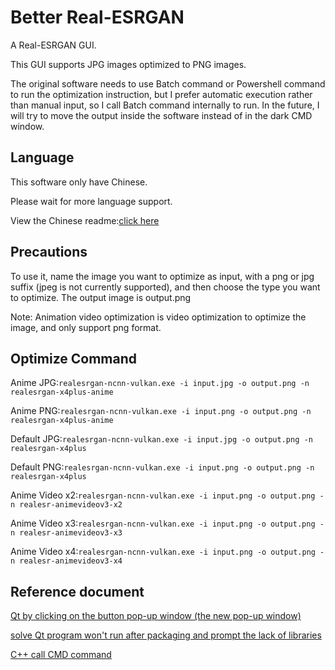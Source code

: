 # Better Real-ESRGAN

A Real-ESRGAN GUI.

This GUI supports JPG images optimized to PNG images.

The original software needs to use Batch command or Powershell command to run the optimization instruction, but I prefer automatic execution rather than manual input, so I call Batch command internally to run. In the future, I will try to move the output inside the software instead of in the dark CMD window.

## Language

This software only have Chinese.

Please wait for more language support.

View the Chinese readme:[click here](https://github.com/Adenx0/Better-Real-ESRGAN/blob/main/README_CN.md)

## Precautions

To use it, name the image you want to optimize as input, with a png or jpg suffix (jpeg is not currently supported), and then choose the type you want to optimize. The output image is output.png

Note: Animation video optimization is video optimization to optimize the image, and only support png format.

## Optimize Command

Anime JPG:`realesrgan-ncnn-vulkan.exe -i input.jpg -o output.png -n realesrgan-x4plus-anime`

Anime PNG:`realesrgan-ncnn-vulkan.exe -i input.png -o output.png -n realesrgan-x4plus-anime`

Default JPG:`realesrgan-ncnn-vulkan.exe -i input.jpg -o output.png -n realesrgan-x4plus`

Default PNG:`realesrgan-ncnn-vulkan.exe -i input.png -o output.png -n realesrgan-x4plus`

Anime Video x2:`realesrgan-ncnn-vulkan.exe -i input.png -o output.png -n realesr-animevideov3-x2`

Anime Video x3:`realesrgan-ncnn-vulkan.exe -i input.png -o output.png -n realesr-animevideov3-x3`

Anime Video x4:`realesrgan-ncnn-vulkan.exe -i input.png -o output.png -n realesr-animevideov3-x4`

## Reference document

[Qt by clicking on the button pop-up window (the new pop-up window)](https://blog.csdn.net/jkjijijkv/article/details/119969325)

[solve Qt program won't run after packaging and prompt the lack of libraries](https://blog.csdn.net/code_peak/article/details/118833667)

[C++ call CMD command](https://www.cnblogs.com/kex1n/p/5664948.html)
